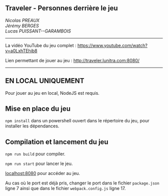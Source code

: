 ## Traveler - Personnes derrière le jeu

*Nicolas PREAUX  
Jérémy BERGES  
Lucas PUISSANT--GARAMBOIS*

-------------------------------------------------------------------

La vidéo YouTube du jeu complet : https://www.youtube.com/watch?v=a0LxhTEhib8

Lien permettant de jouer au jeu : http://traveler.lunitra.com:8080/

-------------------------------------------------------------------

## EN LOCAL UNIQUEMENT

Pour jouer au jeu en local, NodeJS est requis.

## Mise en place du jeu

`npm install` dans un powershell ouvert dans le répertoire du jeu, pour installer les dépendances.

## Compilation et lancement du jeu

`npm run build` pour compiler.

`npm run start` pour lancer le jeu.

[localhost:8080](http://localhost:8080) pour accéder au jeu.

Au cas où le port est déjà pris, changer le port dans le fichier `package.json` ligne 7 ainsi que dans le fichier `webpack.config.js` ligne 17.
